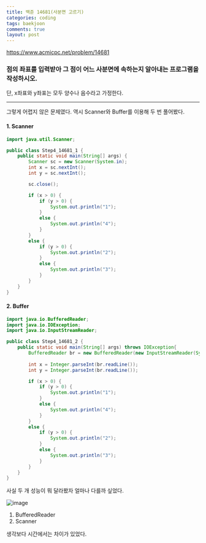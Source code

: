 ```yaml
---
title: 백준 14681(사분면 고르기)
categories: coding
tags: baekjoon
comments: true
layout: post
---
```

<https://www.acmicpc.net/problem/14681>
### 점의 좌표를 입력받아 그 점이 어느 사분면에 속하는지 알아내는 프로그램을 작성하시오.    
단, x좌표와 y좌표는 모두 양수나 음수라고 가정한다.    
<hr>

그렇게 어렵지 않은 문제였다. 역시 Scanner와 Buffer를 이용해 두 번 풀어봤다.    

#### 1. Scanner
```java
import java.util.Scanner;

public class Step4_14681_1 {
    public static void main(String[] args) {
        Scanner sc = new Scanner(System.in);
        int x = sc.nextInt();
        int y = sc.nextInt();

        sc.close();

        if (x > 0) {
            if (y > 0) {
                System.out.println("1");
            }
            else {
                System.out.println("4");
            }
        }
        else {
            if (y > 0) {
                System.out.println("2");
            }
            else {
                System.out.println("3");
            }
        }
    }
}
```    

#### 2. Buffer
```java
import java.io.BufferedReader;
import java.io.IOException;
import java.io.InputStreamReader;

public class Step4_14681_2 {
    public static void main(String[] args) throws IOException{
        BufferedReader br = new BufferedReader(new InputStreamReader(System.in));
        
        int x = Integer.parseInt(br.readLine());
        int y = Integer.parseInt(br.readLine());

        if (x > 0) {
            if (y > 0) {
                System.out.println("1");
            }
            else {
                System.out.println("4");
            }
        }
        else {
            if (y > 0) {
                System.out.println("2");
            }
            else {
                System.out.println("3");
            }
        }
    }
}
```    

사실 두 개 성능이 뭐 달라봤자 얼마나 다를까 싶었다.    

![image](https://user-images.githubusercontent.com/68698007/122772603-832ae380-d2e2-11eb-9a05-4b58f7b42e8b.png)
1. BufferedReader
2. Scanner    

생각보다 시간에서는 차이가 있었다.
